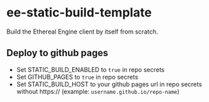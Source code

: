 # ee-static-build-template

Build the Ethereal Engine client by itself from scratch.

## Deploy to github pages

- Set STATIC_BUILD_ENABLED to `true` in repo secrets
- Set GITHUB_PAGES to `true` in repo secrets
- Set STATIC_BUILD_HOST to your github pages url in repo secrets without https:// (example: `username.github.io/repo-name`)